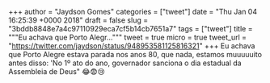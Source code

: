 
+++
author = "Jaydson Gomes"
categories = ["tweet"]
date = "Thu Jan 04 16:25:39 +0000 2018"
draft = false
slug = "3bddb8848e7a4c97110929eca7cf5b14cb7651a7"
tags = ["tweet"]
title = """Eu achava que Porto Alegr..."""
tweet = true
micro = true
tweet_url = "https://twitter.com/jaydson/status/948953581125816321"
+++
Eu achava que Porto Alegre estava parada nos anos 80, que nada, estamos muuuuuito antes disso: 'No 1º ato do ano, governador sanciona o dia estadual da Assembleia de Deus" 😂😨😢
